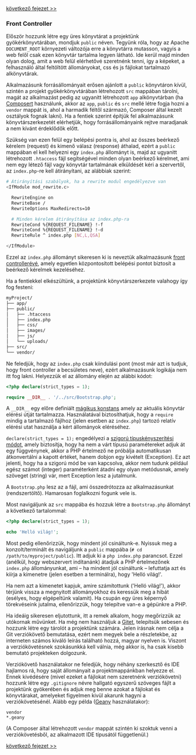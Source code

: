 [következő fejezet >>](02-composer.md)

### Front Controller

Először hozzunk létre egy üres könyvtárat a projektünk gyökérkönyvtárában, mondjuk `public` néven. Tegyünk róla, hogy az Apache `DOCUMENT_ROOT` környezeti változója erre a könyvtárra mutasson, vagyis a web felől csak ezen könyvtár tartalma legyen látható. Ide kerül majd minden olyan dolog, amit a web felül elérhetővé szeretnénk tenni, így a képeket, a felhasználó által feltöltött állományokat, css és js fájlokat tartalmazó alkönyvtárak.

Alkalmazásunk forrásállományait erősen ajánlott a `public` könyvtáron kívül, szintén a projekt gyökérkönyvtárában létrehozott `src` mappában tárolni, magát az alkalmazást pedig az ugyanitt létrehozott `app` alkönyvtárban (ha [Composert](02-composer.md) használunk, akkor az `app`, `public` és `src` mellé létre fogja hozni a `vendor` mappát is, ahol a harmadik féltől származó, Composer által kezelt osztályok fognak lakni). Ha a fentiek szerint építjük fel alkalmazásunk könyvtárszerkezetét elérhetjük, hogy forrásállományaink rejtve maradjanak a nem kívánt érdeklődők előtt.

Szükség van ezen felül egy belépési pontra is, ahol az összes beérkező kérelem (request) és kimenő válasz (response) áthalad, ezért a `public` mappában el kell helyezni egy `index.php` állományt is, majd az ugyanitt létrehozott `.htaccess` fájl segítségével minden olyan beérkező kérelmet, ami nem egy létező fájl vagy könyvtár tartalmának elküldését kéri a szervertől, az `index.php`-re kell átirányítani, az alábbiak szerint:

```bash
# Átirányítási szabályok, ha a rewrite modul engedélyezve van
<IfModule mod_rewrite.c>

  RewriteEngine on
  RewriteBase /
  RewriteOptions MaxRedirects=10

  # Minden kérelem átirányítása az index.php-ra
  RewriteCond %{REQUEST_FILENAME} !-f
  RewriteCond %{REQUEST_FILENAME} !-d
  RewriteRule ^ index.php [NC,L,QSA]

</IfModule>
```

Ezzel az `index.php` állományt sikeresen ki is neveztük alkalmazásunk [front controllerévé](https://hu.wikipedia.org/wiki/Front_vez%C3%A9rl%C5%91_tervez%C3%A9si_minta), amely egyetlen központosított belépési pontot biztosít a beérkező kérelmek kezeléséhez.

Ha a fentiekkel elkészültünk, a projektünk könyvtárszerkezete valahogy így fog festeni:

```bash
myProject/
├── app/
├── public/
│   ├── .htaccess
│   ├── index.php
│   ├── css/
│   ├── images/
│   ├── js/
│   └── uploads/
├── src/
└── vendor/
```

Ne feledjük, hogy az `index.php` csak kiindulási pont (most már azt is tudjuk, hogy front controller a becsületes neve), ezért alkalmazásunk logikája nem itt fog lakni. Helyezzük el az állomány elején az alábbi kódot:

```php
<?php declare(strict_types = 1);

require __DIR__ . '/../src/Bootstrap.php';
```

A `__DIR__` egy előre definiált [mágikus konstans](http://php.net/manual/en/language.constants.predefined.php) amely az aktuális könyvtár elérési útját tartalmazza. Használatával biztosíthatjuk, hogy a `require` mindig a tartalmazó fájlhoz (jelen esetben az `index.php`) tartozó relatív elérési utat használja a kért állományok eléréséhez.

`declare(strict_types = 1);` engedélyezi a [szigorú típuskényszerítési módot](http://php.net/manual/en/functions.arguments.php#functions.arguments.type-declaration.strict), amely biztosítja, hogy ha nem a várt típusú paramétereket adjuk át egy függvénynek, akkor a PHP értelmező ne próbálja automatikusan átkonvertálni a kapott értéket, hanem dobjon egy kivételt (Exception). Ez azt jelenti, hogy ha a szigorú mód be van kapcsolva, akkor nem tudunk például egész számot (integer) paraméterként átadni egy olyan metódusnak, amely szöveget (string) vár, mert Exception lesz a jutalmunk.

A `Bootstrap.php` lesz az a fájl, ami összedrótozza az alkalmazásunkat (rendszertöltő). Hamarosan foglalkozni fogunk vele is.

Most navigáljunk az `src` mappába és hozzuk létre a `Bootstrap.php` állományt a következő tartalommal:

```php
<?php declare(strict_types = 1);

echo 'Helló világ!';
```

Most pedig ellenőrizzük, hogy mindent jól csináltunk-e. Nyissuk meg a konzolt/terminált és navigáljunk a `public` mappába (`# cd /path/to/myproject/public`). Itt adjuk ki a `php index.php` parancsot. Ezzel (anélkül, hogy webszervert indítanánk) átadjuk a PHP értelmezőnek `index.php` állományunkat, ami – ha mindent jól csináltunk – lefuttatja azt és kiírja a kimenetre (jelen esetben a terminálra), hogy 'Helló világ!'.

Ha nem azt a kimenetet kapjuk, amire számítottunk ('Helló világ!'), akkor térjünk vissza a megnyitott állományokhoz és keressük meg a hibát (esélyes, hogy elgépeltünk valamit). Ha csupán egy üres képernyő törekvéseink jutalma, ellenőrizzük, hogy telepítve van-e a gépünkre a PHP.

Ha ideáig sikeresen eljutottunk, itt a remek alkalom, hogy megőrizzük az utókornak művünket. Ha még nem használjuk a [Gitet](https://szit.hu/doku.php?id=oktatas:programoz%C3%A1s:verzi%C3%B3kontroll:git), telepítsük sebesen és hozzunk létre egy tárolót a projektünk számára. Jelen írásnak nem célja a Git verziókövető bemutatása, ezért nem megyek bele a részletekbe, az interneten számos kiváló leírás található hozzá, magyar nyelven is. Viszont a verziókövetésnek szokásunkká kell válnia, még akkor is, ha csak kisebb bemutató projekteken dolgozunk.

Verziókövető használatakor ne feledjük, hogy néhány szerkesztő és IDE hajlamos rá, hogy saját állományait a projektmappánkban helyezze el. Ennek kivédésére (mivel ezeket a fájlokat nem szeretnénk verziókövetni) hozzunk létre egy `.gitignore` névre hallgató egyszerű szöveges fájlt a projektünk gyökerében és adjuk meg benne azokat a fájlokat és könyvtárakat, amelyeket figyelmen kivül akarunk hagyni a verziókövetésénél. Alább egy példa ([Geany](https://www.geany.org/) használatakor):

```
vendor
*.geany
```

(A Composer által létrehozott `vendor` mappát szintén ki szoktuk venni a verziókövetésből, az alkalmazott IDE típusától függetlenül.)

[következő fejezet >>](02-composer.md)
